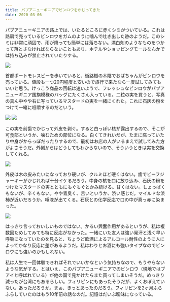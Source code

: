 ```yaml
---
title: パプアニューギニアでビンロウをかじってきた
date: 2020-03-06
---
```


パプアニューギニアの路上では、いたるところに赤くシミがついている。これは路肩で売っているビンロウをガムのように噛んで吐き出した跡のようだ。このシミは非常に頑固で、雨が降っても簡単には落ちない。漂白剤のようなものをつかって落とさなければならないこともあり、ホテルやショッピングモールなんかでは持ち込みが禁止されていたりする。

![](https://photos.smugmug.com/photos/i-3m3FMfH/0/66e84347/X2/i-3m3FMfH-X2.jpg)

首都ポートモレスビーを歩いていると、街路樹の木陰でおばちゃんがビンロウを売っている。値段も一つ20円程度と安いので旅行で来たなら一度試してみてもいいと思う。けっこう商品の回転は速いようで、フレッシュなビンロウがパプアニューギニア国旗模様のバッグにたくさん入っている。二粒の実を買うと、写真の真ん中やや右に写っているマスタードの実を一緒にくれた。これに石灰の粉をつけて一緒に咀嚼するのだという。

![](https://photos.smugmug.com/photos/i-nFf2wH3/0/0ab867e2/X2/i-nFf2wH3-X2.jpg)
![](https://photos.smugmug.com/photos/i-7ttMLtd/0/bff3f111/X2/i-7ttMLtd-X2.jpg)

この実を前歯でかじって外皮を剥ぐ。すると白っぽい核が露出するので、そこが可食部というか、噛むための部位になる。白くてきれいだが、たまに腐っていたり中身がからっぽだったりするので、最初はお店の人がいるまえで試してみた方がよさそうだ。外側からはどうしてもわからないので、そういうときは実を交換してくれる。

![](https://photos.smugmug.com/photos/i-9vSdCGF/0/51aaf5ed/X2/i-9vSdCGF-X2.jpg)

外皮は木の皮みたいになっており硬いが、クルミほど硬くはない。歯でビーフジャーキーがかじれれば十分イケるだろう。中身の核を口に放り込み、石灰の粉をつけたマスタードの実とともにもぐもぐとかみ続ける。甘くはない。しょっぱくもないが、辛くもない。やや青臭く、苦いというか、渋い感じだ。マイルドな渋柿が近いだろうか。唾液が出てくる。石灰との化学反応で口の中が真っ赤に染まった。

![](https://photos.smugmug.com/photos/i-wVJHbSn/0/7a154d2f/X2/i-wVJHbSn-X2.jpg)

はっきり言っておいしいものではない。かるい興奮作用があるというが、私は複数回ためしてみても特に反応がなかった。一緒にいた友人は強い発汗と浅く早い呼吸になっていたのを見ると、ちょうど飲酒によるアルコール耐性のように人によってかなり反応に差があるようだ。私はわりとお酒にも強いタイプなのでビンロウにも強いのかもしれない。

私は人生で一回体験できればそれでいいかなという気持ちなので、もうやらないような気がする。とはいえ、このパプアニューギニアでのビンロウ（現地ではブアイと呼ばれている）が他の国で見かけたらまた買ってしまいそうだ。めっきり減ったが台湾にもあるらしい。フィリピンにもあったそうだが、よくおぼえていない。あっただろうか。まぁ、きっとあったのだろう。フィリピンを2ヶ月ふらふらしていたのはもう10年前の話なのだ。記憶はだいぶ曖昧になっている。
